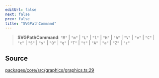 ```yaml
---
editUrl: false
next: false
prev: false
title: "SVGPathCommand"
---
```


> **SVGPathCommand**: `"M"` \| `"m"` \| `"L"` \| `"l"` \| `"H"` \| `"h"` \| `"V"` \| `"v"` \| `"C"` \| `"c"` \| `"S"` \| `"s"` \| `"Q"` \| `"q"` \| `"T"` \| `"t"` \| `"A"` \| `"a"` \| `"Z"` \| `"z"`

## Source

[packages/core/src/graphics/graphics.ts:29](https://github.com/dgmjs/dgmjs/blob/main/packages/core/src/graphics/graphics.ts#L29)
